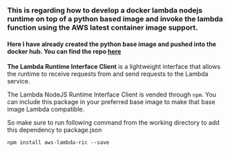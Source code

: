 ### This is regarding how to develop a docker lambda nodejs runtime on top of a python based image and invoke the lambda function using the AWS latest container image support.


#### Here I have already created the python base image and pushed into the docker hub. You can find the repo [here](https://hub.docker.com/repository/docker/dasithdev/python-app)

**The Lambda Runtime Interface Client** is a lightweight interface that allows the runtime to receive requests from and send requests to the Lambda service.

The Lambda NodeJS Runtime Interface Client is vended through `npm`. You can include this package in your preferred base image to make that base image Lambda compatible.

So make sure to run following command from the working directory to add this dependency to package.json

`npm install aws-lambda-ric --save
`

